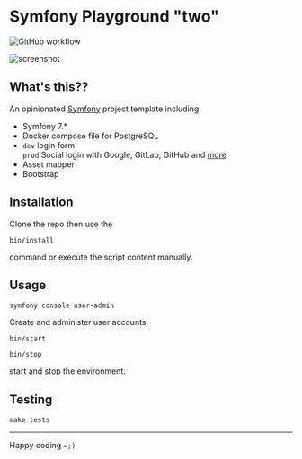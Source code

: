 # Symfony Playground "two"

![GitHub workflow](https://github.com/elkuku/symfony-playground-two/actions/workflows/tests.yml/badge.svg)

![screenshot](https://github.com/elkuku/symfony-playground-two/assets/33978/ee197bbd-a4bf-425e-b26c-1acedece271a)

## What's this??
An opinionated [Symfony](https://symfony.com) project template including:

* Symfony 7.*
* Docker compose file for PostgreSQL
* `dev` login form <br/> `prod` Social login with Google, GitLab, GitHub and [more](https://github.com/knpuniversity/oauth2-client-bundle#step-1-download-the-client-library)
* Asset mapper
* Bootstrap

## Installation
Clone the repo then use the
```shell
bin/install
```
command or execute the script content manually.
   
## Usage
```shell
symfony console user-admin
```
Create and administer user accounts.
```shell
bin/start
```
```shell
bin/stop
```
start and stop the environment.

## Testing

```shell
make tests
```

----

Happy coding `=;)`
